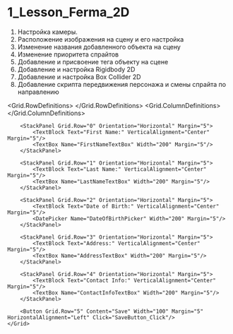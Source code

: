 # 1_Lesson_Ferma_2D
1. Настройка камеры.
2. Расположение изображения на сцену и его настройка
3. Изменение названия добавленного объекта на сцену
4. Изменение приоритета спрайтов
5. Добавление и присвоение тега объекту на сцене
6. Добавление и настройка Rigidbody 2D
7. Добавление и настройка Box Collider 2D
8. Добавление скрипта передвижения персонажа и смены спрайта по направлению


<Window x:Class="YourNamespace.MainWindow"
        xmlns="http://schemas.microsoft.com/winfx/2006/xaml/presentation"
        xmlns:x="http://schemas.microsoft.com/winfx/2006/xaml"
        Title="MainWindow" Height="350" Width="525">
    <Grid>
        <Grid.RowDefinitions>
            <RowDefinition Height="Auto"/>
            <RowDefinition Height="Auto"/>
            <RowDefinition Height="Auto"/>
        </Grid.RowDefinitions>
        <Grid.ColumnDefinitions>
            <ColumnDefinition Width="*"/>
        </Grid.ColumnDefinitions>
        
        <StackPanel Grid.Row="0" Orientation="Horizontal" Margin="5">
            <TextBlock Text="First Name:" VerticalAlignment="Center" Margin="5"/>
            <TextBox Name="FirstNameTextBox" Width="200" Margin="5"/>
        </StackPanel>
        
        <StackPanel Grid.Row="1" Orientation="Horizontal" Margin="5">
            <TextBlock Text="Last Name:" VerticalAlignment="Center" Margin="5"/>
            <TextBox Name="LastNameTextBox" Width="200" Margin="5"/>
        </StackPanel>
        
        <StackPanel Grid.Row="2" Orientation="Horizontal" Margin="5">
            <TextBlock Text="Date of Birth:" VerticalAlignment="Center" Margin="5"/>
            <DatePicker Name="DateOfBirthPicker" Width="200" Margin="5"/>
        </StackPanel>
        
        <StackPanel Grid.Row="3" Orientation="Horizontal" Margin="5">
            <TextBlock Text="Address:" VerticalAlignment="Center" Margin="5"/>
            <TextBox Name="AddressTextBox" Width="200" Margin="5"/>
        </StackPanel>
        
        <StackPanel Grid.Row="4" Orientation="Horizontal" Margin="5">
            <TextBlock Text="Contact Info:" VerticalAlignment="Center" Margin="5"/>
            <TextBox Name="ContactInfoTextBox" Width="200" Margin="5"/>
        </StackPanel>
        
        <Button Grid.Row="5" Content="Save" Width="100" Margin="5" HorizontalAlignment="Left" Click="SaveButton_Click"/>
    </Grid>
</Window>
